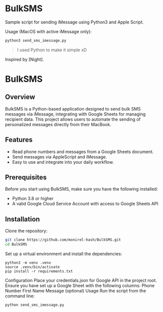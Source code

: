 # BulkSMS

Sample script for sending iMessage using Python3 and Apple Script.

Usage (MacOS with active iMessage only):

```bash
python3 send_sms_imessage.py
```

> I used Python to make it simple xD

Inspired by [Night].
# BulkSMS


## Overview
BulkSMS is a Python-based application designed to send bulk SMS messages via iMessage, integrating with Google Sheets for managing recipient data. This project allows users to automate the sending of personalized messages directly from their MacBook.

## Features
- Read phone numbers and messages from a Google Sheets document.
- Send messages via AppleScript and iMessage.
- Easy to use and integrate into your daily workflow.

## Prerequisites
Before you start using BulkSMS, make sure you have the following installed:
- Python 3.8 or higher
- A valid Google Cloud Service Account with access to Google Sheets API

## Installation

Clone the repository:
```bash
git clone https://github.com/monirel-hash/BulkSMS.git
cd BulkSMS
```

Set up a virtual environment and install the dependencies:
```
python3 -m venv .venv
source .venv/bin/activate
pip install -r requirements.txt
```
Configuration
Place your credentials.json for Google API in the project root.
Ensure you have set up a Google Sheet with the following columns:
Phone Number
First Name
Message (optional)
Usage
Run the script from the command line:
```
python send_sms_imessage.py
```
